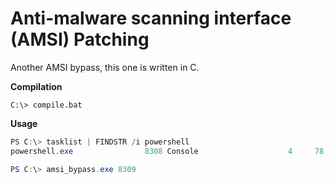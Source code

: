 # Anti-malware scanning interface (AMSI) Patching
Another AMSI bypass, this one is written in C.

**Compilation**

```
C:\> compile.bat
```

**Usage**

```powershell
PS C:\> tasklist | FINDSTR /i powershell
powershell.exe                8308 Console                    4     78,340 K

PS C:\> amsi_bypass.exe 8309
```
